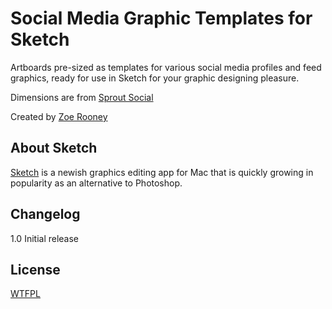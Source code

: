 Social Media Graphic Templates for Sketch
=========================================

Artboards pre-sized as templates for various social media profiles and feed graphics, ready for use in Sketch for your graphic designing pleasure.

Dimensions are from [Sprout Social](http://sproutsocial.com/insights/social-media-image-sizes-guide/)

Created by [Zoe Rooney](http://zoerooney.com)


About Sketch
------------

[Sketch](http://bohemiancoding.com/sketch/) is a newish graphics editing app for Mac that is quickly growing in popularity as an alternative to Photoshop. 


Changelog
------------
1.0 Initial release


License
------------
[WTFPL](http://www.wtfpl.net/)